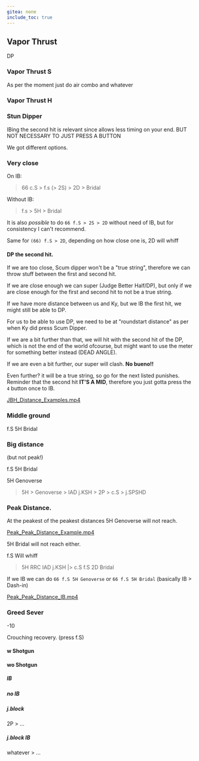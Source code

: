 ```yaml
---
gitea: none
include_toc: true
---
```



## Vapor Thrust

DP

### Vapor Thrust S

As per the moment just do air combo and whatever

### Vapor Thrust H

### Stun Dipper

[//]: # (Normal/FD block the first hit.)

[//]: # ()
[//]: # (IB the second one for better manoeuvre timing.)

[//]: # ()
[//]: # (Depending on distance)

[//]: # ()
[//]: # (> f.S > 5H*4)

[//]: # ()
[//]: # (> 2S > 5H > Bridal)

[//]: # ()
[//]: # (> 5H *4)

[//]: # ()
[//]: # (> whatever > Genoverse > whatever)


IBing the second hit is relevant since allows less timing on your end. BUT NOT NECESSARY TO JUST PRESS A BUTTON

We got different options.


### Very close

On IB:

> 66 c.S > f.s (> 2S) > 2D > Bridal

Without IB:

> f.s > 5H > Bridal
 
It is also _possible_ to do `66 f.S > 2S > 2D` without need of IB, but for consistency I can't recommend.

Same for `(66) f.S > 2D`, depending on how close one is, 2D will whiff

#### DP the second hit.

If we are too close, Scum dipper won't be a "true string", therefore we can throw stuff between the first and second hit.

If we are close enough we can super (Judge Better Half/DP), but only if we are close enough for the first and second hit to not be a true string. 

If we have more distance between us and Ky, but we IB the first hit, we might still be able to DP.

For us to be able to use DP, we need to be at "roundstart distance" as per when Ky did press Scum Dipper.

If we are a bit further than that, we will hit with the second hit of the DP, which is not the end of the world ofcourse, but might want to use the meter for something better instead (DEAD ANGLE).

If we are even a bit further, our super will clash. **No bueno!!**

Even further? it will be a true string, so go for the next listed punishes. Reminder that the second hit **IT'S A MID**, therefore you just gotta press the `4` button once to IB.

[JBH_Distance_Examples.mp4](src/Specials/Stun_Dipper/JBH_Distance_Examples.mp4)

### Middle ground

f.S 5H Bridal

### Big distance

(but not peak!)

f.S 5H Bridal

5H Genoverse

> 5H > Genoverse > IAD j.KSH > 2P > c.S > j.SPSHD

### Peak Distance.

At the peakest of the peakest distances 5H Genoverse will not reach.


[Peak_Peak_Distance_Example.mp4](src/Specials/Stun_Dipper/Peak_Peak_Distance_Example.mp4)


5H Bridal will not reach either.



f.S Will whiff

> 5H RRC IAD j.KSH |> c.S f.S 2D Bridal

If we IB we can do `66 f.S 5H Genoverse` or `66 f.S 5H Bridal` (basically IB > Dash-in)

[Peak_Peak_Distance_IB.mp4](src/Specials/Stun_Dipper/Peak_Peak_Distance_IB.mp4)


### Greed Sever

-10

Crouching recovery. (press f.S)

#### w Shotgun
#### wo Shotgun

##### IB



##### no IB

##### j.block

2P > ...

##### j.block IB

whatever > ...